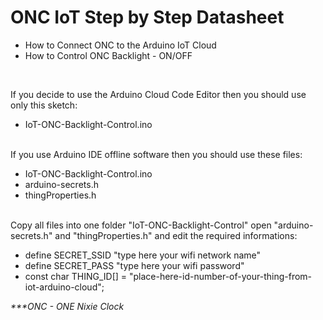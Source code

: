 # ONC IoT Step by Step Datasheet
- How to Connect ONC to the Arduino IoT Cloud
- How to Control ONC Backlight - ON/OFF
<br/>

If you decide to use the Arduino Cloud Code Editor then you should use only this sketch: <br/>

- IoT-ONC-Backlight-Control.ino

<br/>
If you use Arduino IDE offline software then you should use these files: <br/>

- IoT-ONC-Backlight-Control.ino
- arduino-secrets.h
- thingProperties.h

<br/>
Copy all files into one folder "IoT-ONC-Backlight-Control" open "arduino-secrets.h" and "thingProperties.h" and edit the required informations: <br/>

- define SECRET_SSID "type here your wifi network name"
- define SECRET_PASS "type here your wifi password"
- const char THING_ID[] = "place-here-id-number-of-your-thing-from-iot-arduino-cloud";

_***ONC - ONE Nixie Clock_
